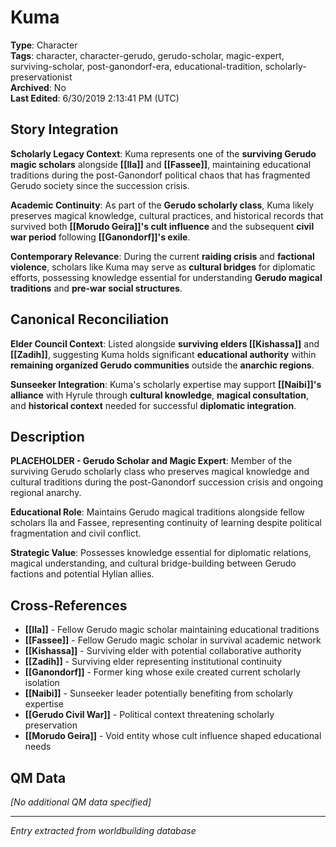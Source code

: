 # Kuma

**Type**: Character  
**Tags**: character, character-gerudo, gerudo-scholar, magic-expert, surviving-scholar, post-ganondorf-era, educational-tradition, scholarly-preservationist  
**Archived**: No  
**Last Edited**: 6/30/2019 2:13:41 PM (UTC)

## Story Integration

**Scholarly Legacy Context**: Kuma represents one of the **surviving Gerudo magic scholars** alongside **[[Ila]]** and **[[Fassee]]**, maintaining educational traditions during the post-Ganondorf political chaos that has fragmented Gerudo society since the succession crisis.

**Academic Continuity**: As part of the **Gerudo scholarly class**, Kuma likely preserves magical knowledge, cultural practices, and historical records that survived both **[[Morudo Geira]]'s cult influence** and the subsequent **civil war period** following **[[Ganondorf]]'s exile**.

**Contemporary Relevance**: During the current **raiding crisis** and **factional violence**, scholars like Kuma may serve as **cultural bridges** for diplomatic efforts, possessing knowledge essential for understanding **Gerudo magical traditions** and **pre-war social structures**.

## Canonical Reconciliation

**Elder Council Context**: Listed alongside **surviving elders [[Kishassa]]** and **[[Zadih]]**, suggesting Kuma holds significant **educational authority** within **remaining organized Gerudo communities** outside the **anarchic regions**.

**Sunseeker Integration**: Kuma's scholarly expertise may support **[[Naibi]]'s alliance** with Hyrule through **cultural knowledge**, **magical consultation**, and **historical context** needed for successful **diplomatic integration**.

## Description

**PLACEHOLDER - Gerudo Scholar and Magic Expert**: Member of the surviving Gerudo scholarly class who preserves magical knowledge and cultural traditions during the post-Ganondorf succession crisis and ongoing regional anarchy.

**Educational Role**: Maintains Gerudo magical traditions alongside fellow scholars Ila and Fassee, representing continuity of learning despite political fragmentation and civil conflict.

**Strategic Value**: Possesses knowledge essential for diplomatic relations, magical understanding, and cultural bridge-building between Gerudo factions and potential Hylian allies.

## Cross-References
- **[[Ila]]** - Fellow Gerudo magic scholar maintaining educational traditions
- **[[Fassee]]** - Fellow Gerudo magic scholar in survival academic network  
- **[[Kishassa]]** - Surviving elder with potential collaborative authority
- **[[Zadih]]** - Surviving elder representing institutional continuity
- **[[Ganondorf]]** - Former king whose exile created current scholarly isolation
- **[[Naibi]]** - Sunseeker leader potentially benefiting from scholarly expertise
- **[[Gerudo Civil War]]** - Political context threatening scholarly preservation
- **[[Morudo Geira]]** - Void entity whose cult influence shaped educational needs

## QM Data
*[No additional QM data specified]*

---
*Entry extracted from worldbuilding database*
